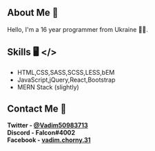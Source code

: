 ## About Me 📝
Hello, I'm a  16 year programmer from Ukraine 🏳‍🌈.

## Skills 🖥️ </>


  - HTML,CSS,SASS,SCSS,LESS,bEM
  - JavaScript,jQuery,React,Bootstrap
  - MERN Stack (slightly)


## Contact Me 📱
**Twitter  - [@Vadim50983713](https://twitter.com/Vadim50983713)** <br>
**Discord  - Falcon#4002** <br>
**Facebook - [vadim.chorny.31](https://www.facebook.com/vadim.chorny.31/)** <br>
